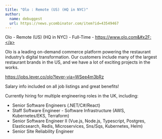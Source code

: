 ```yaml
---
title: "Olo : Remote (US) (HQ in NYC)"
author:
  name: debuggest
  url: https://news.ycombinator.com/item?id=43549467
---
```

Olo - Remote (US) (HQ in NYC) - Full-Time - <a href="https:&#x2F;&#x2F;www.olo.com&#x2F;" rel="nofollow">https:&#x2F;&#x2F;www.olo.com&#x2F;</a>

Olo is a leading on-demand commerce platform powering the restaurant industry’s digital transformation. Our customers include many of the largest restaurant brands in the US, and we have a lot of exciting projects in the works.

<a href="https:&#x2F;&#x2F;jobs.lever.co&#x2F;olo?lever-via=WSee4m3bRz" rel="nofollow">https:&#x2F;&#x2F;jobs.lever.co&#x2F;olo?lever-via=WSee4m3bRz</a>

Salary info included on all job listings and great benefits!

Currently hiring for multiple engineering roles in the UK, including:

* Senior Software Engineers (.NET&#x2F;C#&#x2F;React)
* Staff Software Engineer - Software Infrastructure (AWS, Kubernetes&#x2F;EKS, Terraform)
* Senior Software Engineer II (Vue.js, Node.js, Typescript, Postgres, Elasticsearch, Redis, Microservices, Sns&#x2F;Sqs, Kubernetes, Helm)
* Senior Site Reliability Engineer
<JobApplication />
